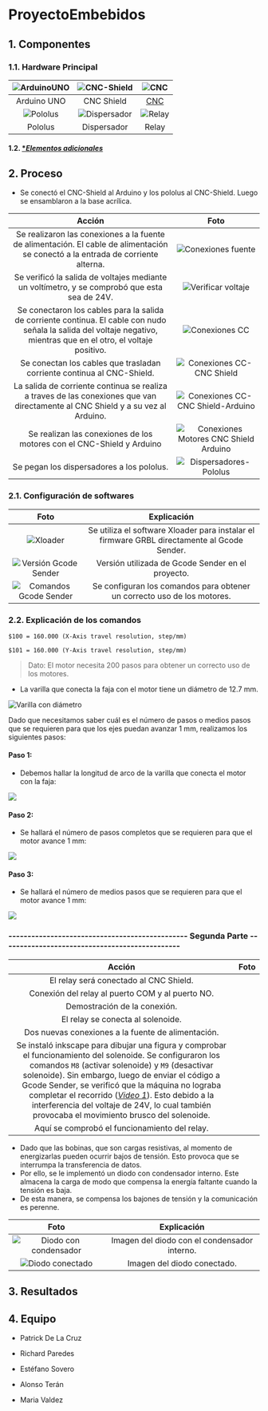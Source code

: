 # ProyectoEmbebidos

## 1. Componentes

### 1.1. Hardware Principal

<img src="https://github.com/u201712431/ProyectoEmbebidos/blob/main/Imagenes/ArduinoUNO.jpg" alt="ArduinoUNO">    |                                                             <img src="https://github.com/u201712431/ProyectoEmbebidos/blob/main/Imagenes/CNC-Shield.jpg" alt="CNC-Shield">    |                                                             <img src="https://github.com/u201712431/ProyectoEmbebidos/blob/main/Imagenes/CNC-SinConexiones.jpg" alt="CNC">
:--------------------------------------------: | :--------------------------------------------: | :----------------------------------:
Arduino UNO | CNC Shield | [CNC](https://github.com/u201712431/ProyectoEmbebidos/blob/main/CNC_add.md)
<img src="https://github.com/u201712431/ProyectoEmbebidos/blob/main/Imagenes/CNC-Shield-Pololus.jpg" alt="Pololus"> | <img src="https://github.com/u201712431/ProyectoEmbebidos/blob/main/Imagenes/Dispersador.jpg" alt="Dispersador"> | <img src="https://github.com/u201712431/ProyectoEmbebidos/blob/main/Imagenes/Figura24.jpg" alt="Relay">
Pololus | Dispersador | Relay

#### 1.2. [**Elementos adicionales*](https://github.com/u201712431/ProyectoEmbebidos/blob/main/elementos.md)

## 2. Proceso

- Se conectó el CNC-Shield al Arduino y los pololus al CNC-Shield. Luego se ensamblaron a la base acrílica.

Acción | Foto
:---------: | :--------:
Se realizaron las conexiones a la fuente de alimentación. El cable de alimentación se conectó a la entrada de corriente alterna.   |                             <img src="https://github.com/u201712431/ProyectoEmbebidos/blob/main/Imagenes/Conexiones_Fuente.jpg" alt="Conexiones fuente">
Se verificó la salida de voltajes mediante un voltímetro, y se comprobó que esta sea de 24V.    |                                                                <img src="https://github.com/u201712431/ProyectoEmbebidos/blob/main/Imagenes/Voltimetro.jpg" alt="Verificar voltaje">
Se conectaron los cables para la salida de corriente continua. El cable con nudo señala la salida del voltaje negativo, mientras que en el otro, el voltaje positivo.   |  <img src="https://github.com/u201712431/ProyectoEmbebidos/blob/main/Imagenes/Conexiones_CC.jpg" alt="Conexiones CC">
Se conectan los cables que trasladan corriente continua al CNC-Shield.  |                                                                                        <img src="https://github.com/u201712431/ProyectoEmbebidos/blob/main/Imagenes/Conexiones_CC-CNC_Shield.jpg" alt="Conexiones CC-CNC Shield">
La salida de corriente continua se realiza a traves de las conexiones que van directamente al CNC Shield y a su vez al Arduino.    |                             <img src="https://github.com/u201712431/ProyectoEmbebidos/blob/main/Imagenes/Conexiones_CNC-Arduino.jpg" alt="Conexiones CC-CNC Shield-Arduino">
Se realizan las conexiones de los motores con el CNC-Shield y Arduino | <img src="https://github.com/u201712431/ProyectoEmbebidos/blob/main/Imagenes/Conexiones_Motores-CNC_Shield-Arduino.jpg" alt="Conexiones Motores CNC Shield Arduino">
Se pegan los dispersadores a los pololus. | <img src="https://github.com/u201712431/ProyectoEmbebidos/blob/main/Imagenes/Pegado_Dispersadores-Pololus.jpg" alt="Dispersadores-Pololus">

### 2.1. Configuración de softwares
Foto | Explicación
:---------: | :--------:
<img src="https://github.com/u201712431/ProyectoEmbebidos/blob/main/Imagenes/Software_Xloader.jpg" alt="Xloader"> | Se utiliza el software Xloader para instalar el firmware GRBL directamente al Gcode Sender.
<img src="https://github.com/u201712431/ProyectoEmbebidos/blob/main/Imagenes/GcodeSender_Version.png" alt="Versión Gcode Sender"> | Versión utilizada de Gcode Sender en el proyecto.
<img src="https://github.com/u201712431/ProyectoEmbebidos/blob/main/Imagenes/GcodeSender_Comandos.png" alt="Comandos Gcode Sender"> |Se configuran los comandos para obtener un correcto uso de los motores.

### 2.2. Explicación de los comandos
`$100 = 160.000 (X-Axis travel resolution, step/mm)`

`$101 = 160.000 (Y-Axis travel resolution, step/mm)`

> Dato: El motor necesita 200 pasos para obtener un correcto uso de los motores.

- La varilla que conecta la faja con el motor tiene un diámetro de 12.7 mm.

<img src="https://github.com/u201712431/ProyectoEmbebidos/blob/cb7f856b0726b51162c3755b5372260882d145b7/Imagenes/varilla.JPG" alt="Varilla con diámetro">  

Dado que necesitamos saber cuál es el número de pasos o medios pasos que se requieren para que los ejes puedan avanzar 1 mm, realizamos los siguientes pasos:

#### Paso 1:
- Debemos hallar la longitud de arco de la varilla que conecta el motor con la faja:

<img src="https://github.com/u201712431/ProyectoEmbebidos/blob/3c0b9179d057773e6a420eae4bd05e3d0e138f1f/Imagenes/formula%201.JPG">
     
#### Paso 2:
- Se hallará el número de pasos completos que se requieren para que el motor avance 1 mm:
     
 <img src="https://github.com/u201712431/ProyectoEmbebidos/blob/3c0b9179d057773e6a420eae4bd05e3d0e138f1f/Imagenes/formula%202.JPG">
 
#### Paso 3:
- Se hallará el número de medios pasos que se requieren para que el motor avance 1 mm:

<img src="https://github.com/u201712431/ProyectoEmbebidos/blob/fb99f7b9a43951b33d8695231fefb6b6e3049133/Imagenes/formula%203%20b.JPG">

### ----------------------------------------------- Segunda Parte -----------------------------------------------
Acción | Foto
:------: | :------:
El relay será conectado al CNC Shield. | <img src="https://github.com/u201712431/ProyectoEmbebidos/blob/main/Imagenes/Figura24.jpg" alt="">
Conexión del relay al puerto COM y al puerto NO. | <img src="https://github.com/u201712431/ProyectoEmbebidos/blob/main/Imagenes/Figura25.jpg" alt="">
Demostración de la conexión. | <img src="https://github.com/u201712431/ProyectoEmbebidos/blob/main/Imagenes/Figura26.jpg" alt="">
El relay se conecta al solenoide. | <img src="https://github.com/u201712431/ProyectoEmbebidos/blob/main/Imagenes/Figura%2027.jpg" alt="">
Dos nuevas conexiones a la fuente de alimentación. | <img src="https://github.com/u201712431/ProyectoEmbebidos/blob/main/Imagenes/Figura28.jpg" alt="">
Se instaló inkscape para dibujar una figura y comprobar el funcionamiento del solenoide. Se configuraron los comandos `M8` (activar solenoide) y `M9` (desactivar solenoide). Sin embargo, luego de enviar el código a Gcode Sender, se verificó que la máquina no lograba completar el recorrido (*[Video 1]()*). Esto debido a la interferencia del voltaje de 24V, lo cual también provocaba el movimiento brusco del solenoide. | <img src="https://github.com/u201712431/ProyectoEmbebidos/blob/main/Imagenes/Figura29.png" alt="">
Aquí se comprobó el funcionamiento del relay. | <img src="https://github.com/u201712431/ProyectoEmbebidos/blob/main/Imagenes/Figura30.jpg" alt="">

- Dado que las bobinas, que son cargas resistivas, al momento de energizarlas pueden ocurrir bajos de tensión. Esto provoca que se interrumpa la transferencia de datos.
- Por ello, se le implementó un diodo con condensador interno. Este almacena la carga de modo que compensa la energía faltante cuando la tensión es baja.
- De esta manera, se compensa los bajones de tensión y la comunicación es perenne.

Foto | Explicación
:---------: | :--------:
<img src="https://github.com/u201712431/ProyectoEmbebidos/blob/feb004de71edc8348d5bab0935f02a1f59acf9db/Imagenes/Diodoconcondensador.jpg" alt="Diodo con condensador"> | Imagen del diodo con el condensador interno. 
<img src="https://github.com/u201712431/ProyectoEmbebidos/blob/feb004de71edc8348d5bab0935f02a1f59acf9db/Imagenes/diodoconectado.jpg" alt="Diodo conectado"> | Imagen del diodo conectado.


## 3. Resultados

## 4. Equipo
- Patrick De La Cruz

- Richard Paredes

- Estéfano Sovero

- Alonso Terán

- Maria Valdez
